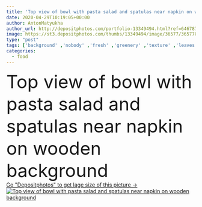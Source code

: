 ```yaml
---
title: 'Top view of bowl with pasta salad and spatulas near napkin on wooden background'
date: 2020-04-29T10:19:05+00:00
author: AntonMatyukha
author_url: http://depositphotos.com/portfolio-13349494.html?ref=64678756
image: https://st3.depositphotos.com/thumbs/13349494/image/36577/365770414/api_thumb_450.jpg?forcejpeg=true
type: "post"
tags: ['background' ,'nobody' ,'fresh' ,'greenery' ,'texture' ,'leaves' ,'food' ,'wooden' ,'tasty' ,'delicious' ,'whole' ,'ripe' ,'vegetable' ,'herbs' ,'nutrition' ,'cloth' ,'salad' ,'napkin' ,'tomatoes' ,'vegetables' ,'bowl' ,'traditional' ,'organic' ,'wood' ,'textured' ,'surface' ,'prepared' ,'cooked' ,'pasta' ,'daylight' ,'spatulas' ,'Italian cuisine' ,'copy space' ,'Studio Shot' ,'top view' ,'no people' ,'food styling' ]
categories: 
  - food
---
```

<div aling="center">
            <font size="60"> Top view of bowl with pasta salad and spatulas near napkin on wooden background</font>   
</div>
<div>
    <a href='https://depositphotos.com/365770414/stock-photo-top-view-bowl-pasta-salad.html?ref=64678756' target=_blank > Go "Depositphotos" to get lage size of this picture ->
        <img href='https://depositphotos.com/365770414/stock-photo-top-view-bowl-pasta-salad.html?ref=64678756' src='https://st3.depositphotos.com/13349494/36577/i/950/depositphotos_365770414-stock-photo-top-view-bowl-pasta-salad.jpg?forcejpeg=true' alt='Top view of bowl with pasta salad and spatulas near napkin on wooden background' >
    </a>
</div>
